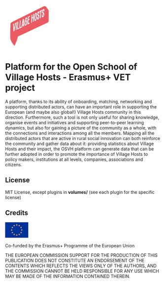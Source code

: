![OSVH_Platform](IMG/villagehosts_logo.png)

# Platform for the Open School of Village Hosts - Erasmus+ VET project

A platform, thanks to its ability of onboarding, matching, networking and supporting distributed actors, can have an important role in supporting the European (and maybe also global!) Village Hosts community in this direction. Furthermore, such a tool is not only useful for sharing knowledge, organise events and initiatives and supporting peer-to-peer learning dynamics, but also for gaining a picture of the community as a whole, with the connections and interactions among all the members. Mapping all the distributed actors that are active in rural social innovation can both reinforce the community and gather data about it: providing statistics about Village Hosts and their impact, the OSVH platform can generate data that can be further adopted in order to promote the importance of Village Hosts to policy makers, institutions at all levels, companies, associations and citizens.

## License

MIT License, except plugins in **volumes/** (see each plugin for the specific license)

## Credits

![EU Flag](IMG/normal-reproduction-low-resolution.jpg)

Co-funded by the Erasmus+ Programme of the European Union

THE EUROPEAN COMMISSION SUPPORT FOR THE PRODUCTION OF THIS PUBLICATION DOES NOT CONSTITUTE AN ENDORSEMENT OF THE CONTENTS WHICH REFLECTS THE VIEWS ONLY OF THE AUTHORS, AND THE COMMISSION CANNOT BE HELD RESPONSIBLE FOR ANY USE WHICH MAY BE MADE OF THE INFORMATION CONTAINED THEREIN.
